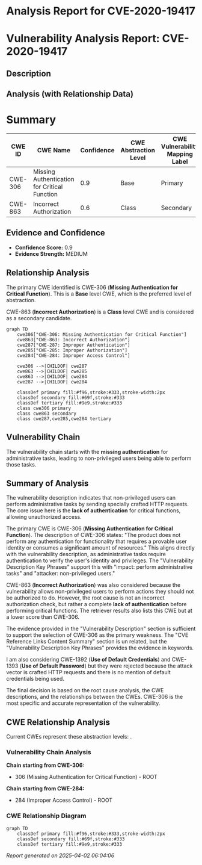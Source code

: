 # Analysis Report for CVE-2020-19417

# Vulnerability Analysis Report: CVE-2020-19417

## Description



## Analysis (with Relationship Data)

# Summary
| CWE ID | CWE Name | Confidence | CWE Abstraction Level | CWE Vulnerability Mapping Label | CWE-Vulnerability Mapping Notes |
|---|---|---|---|---|---|
| CWE-306 | Missing Authentication for Critical Function | 0.9 | Base | Primary | Allowed |
| CWE-863 | Incorrect Authorization | 0.6 | Class | Secondary | Allowed-with-Review |

## Evidence and Confidence

*   **Confidence Score:** 0.9
*   **Evidence Strength:** MEDIUM

## Relationship Analysis
The primary CWE identified is CWE-306 (**Missing Authentication for Critical Function**). This is a **Base** level CWE, which is the preferred level of abstraction.

CWE-863 (**Incorrect Authorization**) is a **Class** level CWE and is considered as a secondary candidate.

```mermaid
graph TD
    cwe306["CWE-306: Missing Authentication for Critical Function"]
    cwe863["CWE-863: Incorrect Authorization"]
    cwe287["CWE-287: Improper Authentication"]
    cwe285["CWE-285: Improper Authorization"]
    cwe284["CWE-284: Improper Access Control"]

    cwe306 -->|CHILDOF| cwe287
    cwe863 -->|CHILDOF| cwe285
    cwe863 -->|CHILDOF| cwe284
    cwe287 -->|CHILDOF| cwe284

    classDef primary fill:#f96,stroke:#333,stroke-width:2px
    classDef secondary fill:#69f,stroke:#333
    classDef tertiary fill:#9e9,stroke:#333
    class cwe306 primary
    class cwe863 secondary
    class cwe287,cwe285,cwe284 tertiary
```

## Vulnerability Chain
The vulnerability chain starts with the **missing authentication** for administrative tasks, leading to non-privileged users being able to perform those tasks.

## Summary of Analysis
The vulnerability description indicates that non-privileged users can perform administrative tasks by sending specially crafted HTTP requests. The core issue here is the **lack of authentication** for critical functions, allowing unauthorized access.

The primary CWE is CWE-306 (**Missing Authentication for Critical Function**). The description of CWE-306 states: "The product does not perform any authentication for functionality that requires a provable user identity or consumes a significant amount of resources." This aligns directly with the vulnerability description, as administrative tasks require authentication to verify the user's identity and privileges. The "Vulnerability Description Key Phrases" support this with "impact: perform administrative tasks" and "attacker: non-privileged users."

CWE-863 (**Incorrect Authorization**) was also considered because the vulnerability allows non-privileged users to perform actions they should not be authorized to do. However, the root cause is not an incorrect authorization check, but rather a complete **lack of authentication** before performing critical functions. The retriever results also lists this CWE but at a lower score than CWE-306.

The evidence provided in the "Vulnerability Description" section is sufficient to support the selection of CWE-306 as the primary weakness. The "CVE Reference Links Content Summary" section is un related, but the "Vulnerability Description Key Phrases" provides the evidence in keywords.

I am also considering CWE-1392 (**Use of Default Credentials**) and CWE-1393 (**Use of Default Password**) but they were rejected because the attack vector is crafted HTTP requests and there is no mention of default credentials being used.

The final decision is based on the root cause analysis, the CWE descriptions, and the relationships between the CWEs. CWE-306 is the most specific and accurate representation of the vulnerability.


## CWE Relationship Analysis

Current CWEs represent these abstraction levels: .


### Vulnerability Chain Analysis

**Chain starting from CWE-306:**
- 306 (Missing Authentication for Critical Function) - ROOT


**Chain starting from CWE-284:**
- 284 (Improper Access Control) - ROOT



### CWE Relationship Diagram

```mermaid
graph TD
    classDef primary fill:#f96,stroke:#333,stroke-width:2px
    classDef secondary fill:#69f,stroke:#333
    classDef tertiary fill:#9e9,stroke:#333
```



*Report generated on 2025-04-02 06:04:06*
